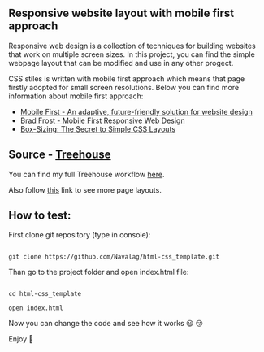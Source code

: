 ## Responsive website layout with mobile first approach

Responsive web design is a collection of techniques for building websites that work on multiple screen sizes. In this project, you can find the simple webpage layout that can be modified and use in any other progect.

CSS stiles is written with mobile first approach which means that page firstly adopted for small screen resolutions. Below you can find more information about mobile first approach:
- [Mobile First - An adaptive, future-friendly solution for website design](https://zurb.com/word/mobile-first)
- [Brad Frost - Mobile First Responsive Web Design](http://bradfrost.com/blog/web/mobile-first-responsive-web-design/)
- [Box-Sizing: The Secret to Simple CSS Layouts](http://blog.teamtreehouse.com/box-sizing-secret-simple-css-layouts)

## Source - [Treehouse](https://teamtreehouse.com/)

You can find my full Treehouse workflow [here](https://github.com/Navalag/Treehouse-Workflow).

Also follow [this](https://github.com/Navalag/Treehouse-Workflow/tree/master/CSS) link to see more page layouts.

## How to test:

First clone git repository (type in console):
```

git clone https://github.com/Navalag/html-css_template.git

```

Than go to the project folder and open index.html file:
```

cd html-css_template

open index.html

```

Now you can change the code and see how it works :smiley: :kissing_heart:

Enjoy :dizzy:
